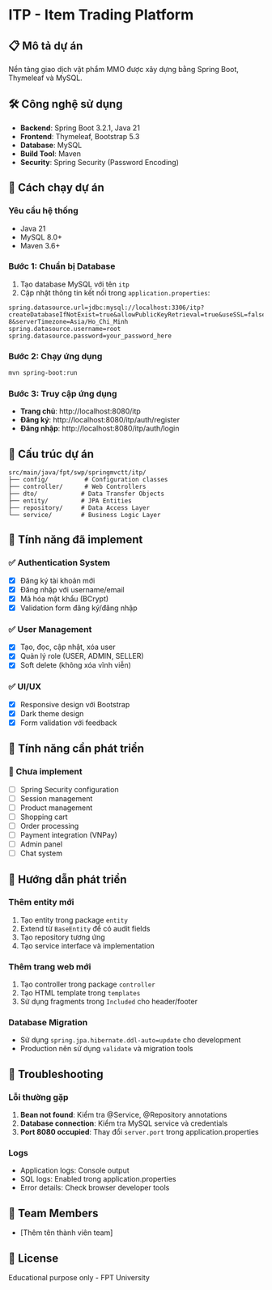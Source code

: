 # ITP - Item Trading Platform

## 📋 Mô tả dự án
Nền tảng giao dịch vật phẩm MMO được xây dựng bằng Spring Boot, Thymeleaf và MySQL.

## 🛠️ Công nghệ sử dụng
- **Backend**: Spring Boot 3.2.1, Java 21
- **Frontend**: Thymeleaf, Bootstrap 5.3
- **Database**: MySQL
- **Build Tool**: Maven
- **Security**: Spring Security (Password Encoding)

## 🚀 Cách chạy dự án

### Yêu cầu hệ thống
- Java 21
- MySQL 8.0+
- Maven 3.6+

### Bước 1: Chuẩn bị Database
1. Tạo database MySQL với tên `itp`
2. Cập nhật thông tin kết nối trong `application.properties`:
```properties
spring.datasource.url=jdbc:mysql://localhost:3306/itp?createDatabaseIfNotExist=true&allowPublicKeyRetrieval=true&useSSL=false&characterEncoding=UTF-8&serverTimezone=Asia/Ho_Chi_Minh
spring.datasource.username=root
spring.datasource.password=your_password_here
```

### Bước 2: Chạy ứng dụng
```bash
mvn spring-boot:run
```

### Bước 3: Truy cập ứng dụng
- **Trang chủ**: http://localhost:8080/itp
- **Đăng ký**: http://localhost:8080/itp/auth/register
- **Đăng nhập**: http://localhost:8080/itp/auth/login

## 📁 Cấu trúc dự án

```
src/main/java/fpt/swp/springmvctt/itp/
├── config/          # Configuration classes
├── controller/      # Web Controllers
├── dto/            # Data Transfer Objects
├── entity/         # JPA Entities
├── repository/     # Data Access Layer
└── service/        # Business Logic Layer
```

## 🎯 Tính năng đã implement

### ✅ Authentication System
- [x] Đăng ký tài khoản mới
- [x] Đăng nhập với username/email
- [x] Mã hóa mật khẩu (BCrypt)
- [x] Validation form đăng ký/đăng nhập

### ✅ User Management
- [x] Tạo, đọc, cập nhật, xóa user
- [x] Quản lý role (USER, ADMIN, SELLER)
- [x] Soft delete (không xóa vĩnh viễn)

### ✅ UI/UX
- [x] Responsive design với Bootstrap
- [x] Dark theme design
- [x] Form validation với feedback

## 🔧 Tính năng cần phát triển

### 🚧 Chưa implement
- [ ] Spring Security configuration
- [ ] Session management
- [ ] Product management
- [ ] Shopping cart
- [ ] Order processing
- [ ] Payment integration (VNPay)
- [ ] Admin panel
- [ ] Chat system

## 📝 Hướng dẫn phát triển

### Thêm entity mới
1. Tạo entity trong package `entity`
2. Extend từ `BaseEntity` để có audit fields
3. Tạo repository tương ứng
4. Tạo service interface và implementation

### Thêm trang web mới
1. Tạo controller trong package `controller`
2. Tạo HTML template trong `templates`
3. Sử dụng fragments trong `Included` cho header/footer

### Database Migration
- Sử dụng `spring.jpa.hibernate.ddl-auto=update` cho development
- Production nên sử dụng `validate` và migration tools

## 🐛 Troubleshooting

### Lỗi thường gặp
1. **Bean not found**: Kiểm tra @Service, @Repository annotations
2. **Database connection**: Kiểm tra MySQL service và credentials
3. **Port 8080 occupied**: Thay đổi `server.port` trong application.properties

### Logs
- Application logs: Console output
- SQL logs: Enabled trong application.properties
- Error details: Check browser developer tools

## 👥 Team Members
- [Thêm tên thành viên team]

## 📄 License
Educational purpose only - FPT University
